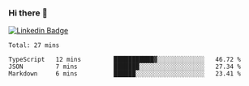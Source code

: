 ### Hi there 👋

[![Linkedin Badge](https://img.shields.io/badge/-Adroaldo%20Pagliari-6633cc?style=flat-square&logo=Linkedin&logoColor=white&link=https://www.linkedin.com/in/adroaldo-pagliari-5856363b/)](https://www.linkedin.com/in/adroaldo-pagliari-5856363b/)

<!--
**adroaldopagliari/adroaldopagliari** is a ✨ _special_ ✨ repository because its `README.md` (this file) appears on your GitHub profile.

Here are some ideas to get you started:

- 🔭 I’m currently working on ...
- 🌱 I’m currently learning ...
- 👯 I’m looking to collaborate on ...
- 🤔 I’m looking for help with ...
- 💬 Ask me about ...
- 📫 How to reach me: ...
- 😄 Pronouns: ...
- ⚡ Fun fact: ...
-->

<!--START_SECTION:waka-->
```text
Total: 27 mins

TypeScript   12 mins         ███████████▓░░░░░░░░░░░░░   46.72 % 
JSON         7 mins          ███████░░░░░░░░░░░░░░░░░░   27.34 % 
Markdown     6 mins          ██████░░░░░░░░░░░░░░░░░░░   23.41 % 
```
<!--END_SECTION:waka-->
